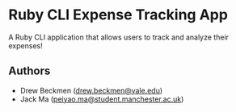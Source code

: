 # Ruby CLI Expense Tracking App
A Ruby CLI application that allows users to track and analyze their expenses!

## Authors 
* Drew Beckmen (drew.beckmen@yale.edu)
* Jack Ma (peiyao.ma@student.manchester.ac.uk)